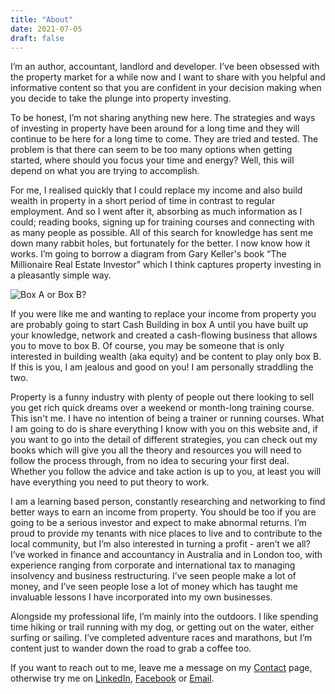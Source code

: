 ```yaml
---
title: "About"
date: 2021-07-05
draft: false
---
```


I’m an author, accountant, landlord and developer. I’ve been obsessed with the property market for a while now and I want to share with you helpful and informative content so that you are confident in your decision making when you decide to take the plunge into property investing.

To be honest, I’m not sharing anything new here. The strategies and ways of investing in property have been around for a long time and they will continue to be here for a long time to come. They are tried and tested. The problem is that there can seem to be too many options when getting started, where should you focus your time and energy? Well, this will depend on what you are trying to accomplish.

For me, I realised quickly that I could replace my income and also build wealth in property in a short period of time in contrast to regular employment. And so I went after it, absorbing as much information as I could; reading books, signing up for training courses and connecting with as many people as possible. All of this search for knowledge has sent me down many rabbit holes, but fortunately for the better. I now know how it works. I’m going to borrow a diagram from Gary Keller's book “The Millionaire Real Estate Investor” which I think captures property investing in a pleasantly simple way.

![Box A or Box B?](/images/cash-or-wealth-building.jpg)

If you were like me and wanting to replace your income from property you are probably going to start Cash Building in box A until you have built up your knowledge, network and created a cash-flowing business that allows you to move to box B. Of course, you may be someone that is only interested in building wealth (aka equity) and be content to play only box B. If this is you, I am jealous and good on you! I am personally straddling the two.

Property is a funny industry with plenty of people out there looking to sell you get rich quick dreams over a weekend or month-long training course. This isn't me. I have no intention of being a trainer or running courses. What I am going to do is share everything I know with you on this website and, if you want to go into the detail of different strategies, you can check out my books which will give you all the theory and resources you will need to follow the process through, from no idea to securing your first deal. Whether you follow the advice and take action is up to you, at least you will have everything you need to put theory to work.

I am a learning based person, constantly researching and networking to find better ways to earn an income from property. You should be too if you are going to be a serious investor and expect to make abnormal returns. I’m proud to provide my tenants with nice places to live and to contribute to the local community, but I’m also interested in turning a profit - aren’t we all? I’ve worked in finance and accountancy in Australia and in London too, with experience ranging from corporate and international tax to managing insolvency and business restructuring. I’ve seen people make a lot of money, and I’ve seen people lose a lot of money which has taught me invaluable lessons I have incorporated into my own businesses.

Alongside my professional life, I’m mainly into the outdoors. I like spending time hiking or trail running with my dog, or getting out on the water, either surfing or sailing. I’ve completed adventure races and marathons, but I’m content just to wander down the road to grab a coffee too.

If you want to reach out to me, leave me a message on my [Contact](/contact) page, otherwise try me on [LinkedIn](https://www.linkedin.com/in/calshelton/), [Facebook](https://www.facebook.com/propertyinvestingbooks) or [Email](mailto:cal@calshelton.com).
